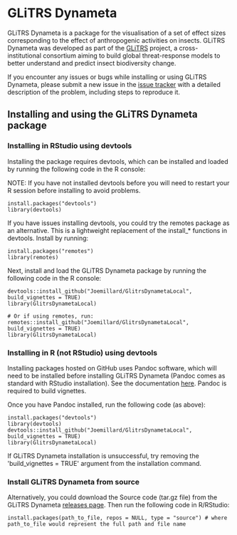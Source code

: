 # GLiTRS Dynameta

GLiTRS Dynameta is a package for the visualisation of a set of effect sizes corresponding to the effect of anthropogenic activities on insects. GLiTRS Dynameta was developed as part of the [GLiTRS](https://glitrs.ceh.ac.uk/) project, a cross-institutional consortium aiming to build global threat-response models to better understand and predict insect biodiversity change.

If you encounter any issues or bugs while installing or using GLiTRS Dynameta, please submit a new issue in the [issue tracker](https://github.com/Joemillard/GlitrsDynametaLocal/issues) with a detailed description of the problem, including steps to reproduce it.

<a name="installing-and-using-the-glitrs-dynameta-package"></a>
## Installing and using the GLiTRS Dynameta package 


### Installing in RStudio using devtools
Installing the package requires devtools, which can be installed and loaded by running the following code in the R console:

NOTE: If you have not installed devtools before you will need to restart your R session before installing to avoid problems. 
```
install.packages("devtools")
library(devtools)
```
If you have issues installing devtools, you could try the remotes package as an alternative. This is a lightweight replacement of the install_* functions in devtools. Install by running:
```
install.packages("remotes")
library(remotes)
```

Next, install and load the GLiTRS Dynameta package by running the following code in the R console:
```
devtools::install_github("Joemillard/GlitrsDynametaLocal", build_vignettes = TRUE) 
library(GlitrsDynametaLocal)

# Or if using remotes, run: 
remotes::install_github("Joemillard/GlitrsDynametaLocal", build_vignettes = TRUE) 
library(GlitrsDynametaLocal)
```

### Installing in R (not RStudio) using devtools
Installing packages hosted on GitHub uses Pandoc software, which will need to be installed before installing GLiTRS Dynameta (Pandoc comes as standard with RStudio installation). See the documentation [here](https://pandoc.org/installing.html). Pandoc is required to build vignettes. 

Once you have Pandoc installed, run the following code (as above):
```
install.packages("devtools")
library(devtools)
devtools::install_github("Joemillard/GlitrsDynametaLocal", build_vignettes = TRUE) 
library(GlitrsDynametaLocal)
```
If GLiTRS Dynameta installation is unsuccessful, try removing the 'build_vignettes = TRUE' argument from the installation command. 

### Install GLiTRS Dynameta from source
Alternatively, you could download the Source code (tar.gz file) from the GLiTRS Dynameta [releases page](https://github.com/Joemillard/GlitrsDynametaLocal/releases). Then run the following code in R/RStudio:
```
install.packages(path_to_file, repos = NULL, type = "source") # where path_to_file would represent the full path and file name
```

<br>
